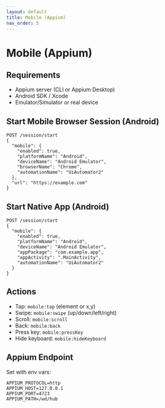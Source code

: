 ```yaml
---
layout: default
title: Mobile (Appium)
nav_order: 5
---
```


# Mobile (Appium)

## Requirements
- Appium server (CLI or Appium Desktop)
- Android SDK / Xcode
- Emulator/Simulator or real device

## Start Mobile Browser Session (Android)
```http
POST /session/start
{
  "mobile": {
    "enabled": true,
    "platformName": "Android",
    "deviceName": "Android Emulator",
    "browserName": "Chrome",
    "automationName": "UiAutomator2"
  },
  "url": "https://example.com"
}
```

## Start Native App (Android)
```http
POST /session/start
{
  "mobile": {
    "enabled": true,
    "platformName": "Android",
    "deviceName": "Android Emulator",
    "appPackage": "com.example.app",
    "appActivity": ".MainActivity",
    "automationName": "UiAutomator2"
  }
}
```

## Actions
- Tap: `mobile:tap` (element or x,y)
- Swipe: `mobile:swipe` (up/down/left/right)
- Scroll: `mobile:scroll`
- Back: `mobile:back`
- Press key: `mobile:pressKey`
- Hide keyboard: `mobile:hideKeyboard`

## Appium Endpoint
Set with env vars:
```
APPIUM_PROTOCOL=http
APPIUM_HOST=127.0.0.1
APPIUM_PORT=4723
APPIUM_PATH=/wd/hub
```
